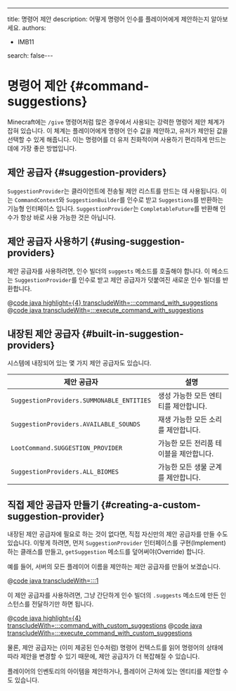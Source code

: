 ---
title: 명령어 제안
description: 어떻게 명령어 인수를 플레이어에게 제안하는지 알아보세요.
authors:
  - IMB11

search: false---

# 명령어 제안 {#command-suggestions}

Minecraft에는 `/give` 명령어처럼 많은 경우에서 사용되는 강력한 명령어 제안 체계가 잡혀 있습니다. 이 체계는 플레이어에게 명령어 인수 값을 제안하고, 유저가 제안된 값을 선택할 수 있게 해줍니다. 이는 명령어를 더 유저 친화적이며 사용하기 편리하게 만드는 데에 가장 좋은 방법입니다.

## 제안 공급자 {#suggestion-providers}

`SuggestionProvider`는 클라이언트에 전송될 제안 리스트를 만드는 데 사용됩니다. 이는 `CommandContext`와 `SuggestionBuilder`를 인수로 받고 `Suggestions`를 반환하는 기능형 인터페이스 입니다. `SuggestionProvider`는 `CompletableFuture`를 반환해 인수가 항상 바로 사용 가능한 것은 아닙니다.

## 제안 공급자 사용하기 {#using-suggestion-providers}

제안 공급자를 사용하려면, 인수 빌더의 `suggests` 메소드를 호출해야 합니다. 이 메소드는 `SuggestionProvider`를 인수로 받고 제안 공급자가 덧붙여진 새로운 인수 빌더를 반환합니다.

@[code java highlight={4} transcludeWith=:::command_with_suggestions](@/reference/1.21/src/main/java/com/example/docs/command/FabricDocsReferenceCommands.java)
@[code java transcludeWith=:::execute_command_with_suggestions](@/reference/1.21/src/main/java/com/example/docs/command/FabricDocsReferenceCommands.java)

## 내장된 제안 공급자 {#built-in-suggestion-providers}

시스템에 내장되어 있는 몇 가지 제안 공급자도 있습니다.

| 제안 공급자                                    | 설명                                     |
| ----------------------------------------- | -------------------------------------- |
| `SuggestionProviders.SUMMONABLE_ENTITIES` | 생성 가능한 모든 엔티티를 제안합니다.  |
| `SuggestionProviders.AVAILABLE_SOUNDS`    | 재생 가능한 모든 소리를 제안합니다.   |
| `LootCommand.SUGGESTION_PROVIDER`         | 가능한 모든 전리품 테이블을 제안합니다. |
| `SuggestionProviders.ALL_BIOMES`          | 가능한 모든 생물 군계를 제안합니다.   |

## 직접 제안 공급자 만들기 {#creating-a-custom-suggestion-provider}

내장된 제안 공급자에 필요로 하는 것이 없다면, 직접 자신만의 제안 공급자를 만들 수도 있습니다. 이렇게 하려면, 먼저 `SuggestionProvider` 인터페이스를 구현(Implement)하는 클래스를 만들고, `getSuggestion` 메소드를 덮어써야(Override) 합니다.

예를 들어, 서버의 모든 플레이어 이름을 제안하는 제안 공급자를 만들어 보겠습니다.

@[code java transcludeWith=:::1](@/reference/1.21/src/main/java/com/example/docs/command/PlayerSuggestionProvider.java)

이 제안 공급자를 사용하려면, 그냥 간단하게 인수 빌더의 `.suggests` 메소드에 만든 인스턴스를 전달하기만 하면 됩니다.

@[code java highlight={4} transcludeWith=:::command_with_custom_suggestions](@/reference/1.21/src/main/java/com/example/docs/command/FabricDocsReferenceCommands.java)
@[code java transcludeWith=:::execute_command_with_custom_suggestions](@/reference/1.21/src/main/java/com/example/docs/command/FabricDocsReferenceCommands.java)

물론, 제안 공급자는 (이미 제공된 인수처럼) 명령어 컨텍스트를 읽어 명령어의 상태에 따라 제안을 변경할 수 있기 때문에, 제안 공급자가 더 복잡해질 수 있습니다.

플레이어의 인벤토리의 아이템을 제안하거나, 플레이어 근처에 있는 엔티티를 제안할 수도 있습니다.
